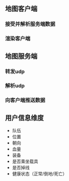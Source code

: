 ## 地图客户端

### 接受并解析服务端数据

### 渲染客户端

## 地图服务端

### 转发udp

### 解析udp

### 向客户端推送数据




## 用户信息维度
- 队伍
- 位置
- 朝向
- 血量
- 装备
- 是否乘坐载具
- 是否掉线
- 健康状态（正常/倒地/死亡）